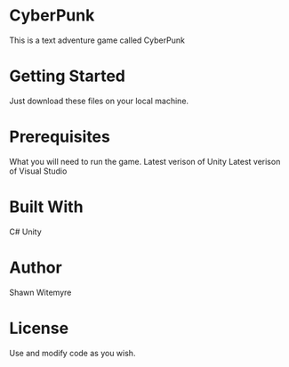 # CyberPunk
This is a text adventure game called CyberPunk
# Getting Started
Just download these files on your local machine. 
# Prerequisites
What you will need to run the game.
Latest verison of Unity
Latest verison of Visual Studio
# Built With
C# 
Unity
# Author
Shawn Witemyre 
# License
Use and modify code as you wish.
